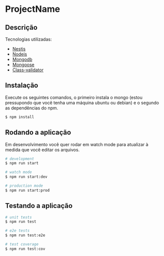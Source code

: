 # ProjectName
## Descrição

Tecnologias utilizadas:
* [ Nestjs ](https://nestjs.com/)
* [ Nodejs ](https://nodejs.org/en/)
* [ Mongodb ](https://www.mongodb.com/)
* [ Mongoose ](https://mongoosejs.com/)
* [ Class-validator ](https://github.com/typestack/class-validator)

## Instalação

Execute os seguintes comandos, o primeiro instala o mongo (estou pressupondo que
você tenha uma máquina ubuntu ou debian) e o segundo as dependências do npm.

```bash
$ npm install
```

## Rodando a aplicação

Em desenvolvimento você quer rodar em watch mode para atualizar à medida que
você editar os arquivos.

```bash
# development
$ npm run start

# watch mode
$ npm run start:dev

# production mode
$ npm run start:prod
```

## Testando a aplicação

```bash
# unit tests
$ npm run test

# e2e tests
$ npm run test:e2e

# test coverage
$ npm run test:cov
```

